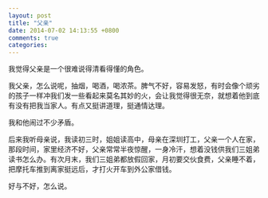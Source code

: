 ```yaml
---
layout: post
title: "父亲"
date: 2014-07-02 14:13:55 +0800
comments: true
categories: 
---
```

我觉得父亲是一个很难说得清看得懂的角色。  

我父亲，怎么说呢，抽烟，喝酒，喝浓茶。脾气不好，容易发怒，有时会像个顽劣的孩子一样冲我们发一些看起来莫名其妙的火，会让我觉得很无奈，就想着他到底有没有把我当家人。有点又挺讲道理，挺通情达理。  

我和他闹过不少矛盾。  

后来我听母亲说，我读初三时，姐姐读高中，母亲在深圳打工，父亲一个人在家，那段时间，家里经济不好，父亲常常半夜惊醒，一身冷汗，想着没钱供我们三姐弟读书怎么办。有次月末，我们三姐弟都放假回家，月初要交伙食费，父亲睡不着，把摩托车推到离家挺远后，才打火开车到外公家借钱。  

好与不好，怎么说。
